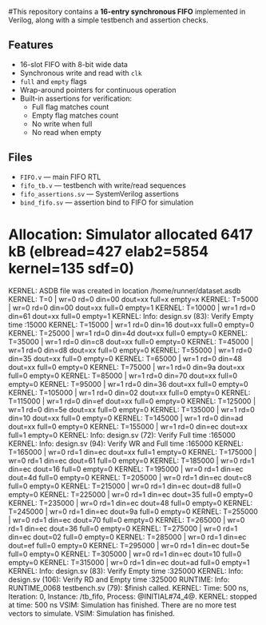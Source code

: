 #This repository contains a **16-entry synchronous FIFO** implemented in Verilog, along with a simple testbench and assertion checks.
## Features

- 16-slot FIFO with 8-bit wide data
- Synchronous write and read with `clk`
- `full` and `empty` flags
- Wrap-around pointers for continuous operation
- Built-in assertions for verification:
  - Full flag matches count
  - Empty flag matches count
  - No write when full
  - No read when empty

## Files

- `FIFO.v` — main FIFO RTL
- `fifo_tb.v` — testbench with write/read sequences
- `fifo_assertions.sv` — SystemVerilog assertions
- `bind_fifo.sv` — assertion bind to FIFO for simulation

 # Allocation: Simulator allocated 6417 kB (elbread=427 elab2=5854 kernel=135 sdf=0)
KERNEL: ASDB file was created in location /home/runner/dataset.asdb
KERNEL: T=0 | wr=0 rd=0 din=00 dout=xx full=x empty=x
KERNEL: T=5000 | wr=0 rd=0 din=00 dout=xx full=0 empty=1
KERNEL: T=10000 | wr=1 rd=0 din=61 dout=xx full=0 empty=1
KERNEL: Info: design.sv (83): Verify  Empty   time :15000
KERNEL: T=15000 | wr=1 rd=0 din=16 dout=xx full=0 empty=0
KERNEL: T=25000 | wr=1 rd=0 din=4d dout=xx full=0 empty=0
KERNEL: T=35000 | wr=1 rd=0 din=c8 dout=xx full=0 empty=0
KERNEL: T=45000 | wr=1 rd=0 din=d8 dout=xx full=0 empty=0
KERNEL: T=55000 | wr=1 rd=0 din=35 dout=xx full=0 empty=0
KERNEL: T=65000 | wr=1 rd=0 din=48 dout=xx full=0 empty=0
KERNEL: T=75000 | wr=1 rd=0 din=9a dout=xx full=0 empty=0
KERNEL: T=85000 | wr=1 rd=0 din=70 dout=xx full=0 empty=0
KERNEL: T=95000 | wr=1 rd=0 din=36 dout=xx full=0 empty=0
KERNEL: T=105000 | wr=1 rd=0 din=02 dout=xx full=0 empty=0
KERNEL: T=115000 | wr=1 rd=0 din=ef dout=xx full=0 empty=0
KERNEL: T=125000 | wr=1 rd=0 din=5e dout=xx full=0 empty=0
KERNEL: T=135000 | wr=1 rd=0 din=10 dout=xx full=0 empty=0
KERNEL: T=145000 | wr=1 rd=0 din=ad dout=xx full=0 empty=0
KERNEL: T=155000 | wr=1 rd=0 din=ec dout=xx full=1 empty=0
KERNEL: Info: design.sv (72): Verify  Full   time :165000
KERNEL: Info: design.sv (94): Verify WR and  Full   time :165000
KERNEL: T=165000 | wr=0 rd=1 din=ec dout=xx full=1 empty=0
KERNEL: T=175000 | wr=0 rd=1 din=ec dout=61 full=0 empty=0
KERNEL: T=185000 | wr=0 rd=1 din=ec dout=16 full=0 empty=0
KERNEL: T=195000 | wr=0 rd=1 din=ec dout=4d full=0 empty=0
KERNEL: T=205000 | wr=0 rd=1 din=ec dout=c8 full=0 empty=0
KERNEL: T=215000 | wr=0 rd=1 din=ec dout=d8 full=0 empty=0
KERNEL: T=225000 | wr=0 rd=1 din=ec dout=35 full=0 empty=0
KERNEL: T=235000 | wr=0 rd=1 din=ec dout=48 full=0 empty=0
KERNEL: T=245000 | wr=0 rd=1 din=ec dout=9a full=0 empty=0
 KERNEL: T=255000 | wr=0 rd=1 din=ec dout=70 full=0 empty=0
KERNEL: T=265000 | wr=0 rd=1 din=ec dout=36 full=0 empty=0
 KERNEL: T=275000 | wr=0 rd=1 din=ec dout=02 full=0 empty=0
 KERNEL: T=285000 | wr=0 rd=1 din=ec dout=ef full=0 empty=0
 KERNEL: T=295000 | wr=0 rd=1 din=ec dout=5e full=0 empty=0
 KERNEL: T=305000 | wr=0 rd=1 din=ec dout=10 full=0 empty=0
 KERNEL: T=315000 | wr=0 rd=1 din=ec dout=ad full=0 empty=1
 KERNEL: Info: design.sv (83): Verify  Empty   time :325000
 KERNEL: Info: design.sv (106): Verify  RD and Empty   time :325000
 RUNTIME: Info: RUNTIME_0068 testbench.sv (79): $finish called.
 KERNEL: Time: 500 ns,  Iteration: 0,  Instance: /tb_fifo,  Process: @INITIAL#74_4@.
 KERNEL: stopped at time: 500 ns
 VSIM: Simulation has finished. There are no more test vectors to simulate.
 VSIM: Simulation has finished. 
  
